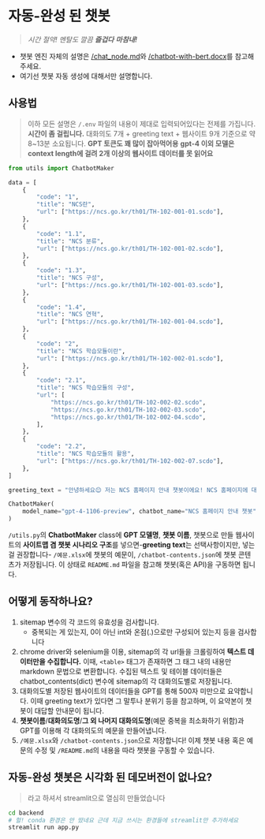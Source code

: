 # 자동-완성 된 챗봇

> _시간 절약!_
> _멘탈도 깔끔_
> _**즐겁다**_
> _**마참내!**_

* 챗봇 엔진 자체의 설명은 [/chat_node.md](./chat_node.md)와 [/chatbot-with-bert.docx](/chatbot-with-bert.docx)를 참고해주세요.
* 여기선 챗봇 자동 생성에 대해서만 설명합니다.

## 사용법

> 이하 모든 설명은 `/.env` 파일의 내용이 제대로 입력되어있다는 전제를 가집니다.
> **시간이 좀 걸립니다.** 대화의도 7개 + greeting text + 웹사이트 9개 기준으로 약 8~13분 소요됩니다.
> **GPT 토큰도 꽤 많이 잡아먹어용**
> **gpt-4 이외 모델은 context length에 걸려 2개 이상의 웹사이트 데이터를 못 읽어요**

```python
from utils import ChatbotMaker

data = [
    {
        "code": "1",
        "title": "NCS란",
        "url": ["https://ncs.go.kr/th01/TH-102-001-01.scdo"],
    },
    {
        "code": "1.1",
        "title": "NCS 분류",
        "url": ["https://ncs.go.kr/th01/TH-102-001-02.scdo"],
    },
    {
        "code": "1.3",
        "title": "NCS 구성",
        "url": ["https://ncs.go.kr/th01/TH-102-001-03.scdo"],
    },
    {
        "code": "1.4",
        "title": "NCS 연혁",
        "url": ["https://ncs.go.kr/th01/TH-102-001-04.scdo"],
    },
    {
        "code": "2",
        "title": "NCS 학습모듈이란",
        "url": ["https://ncs.go.kr/th01/TH-102-002-01.scdo"],
    },
    {
        "code": "2.1",
        "title": "NCS 학습모듈의 구성",
        "url": [
            "https://ncs.go.kr/th01/TH-102-002-02.scdo",
            "https://ncs.go.kr/th01/TH-102-002-03.scdo",
            "https://ncs.go.kr/th01/TH-102-002-04.scdo",
        ],
    },
    {
        "code": "2.2",
        "title": "NCS 학습모듈의 활용",
        "url": ["https://ncs.go.kr/th01/TH-102-002-07.scdo"],
    },
]

greeting_text = "안녕하세요😊 저는 NCS 홈페이지 안내 챗봇이에요! NCS 홈페이지에 대해서 알려드릴게요! 궁금한 내용을 입력해주세요😉"

ChatbotMaker(
    model_name="gpt-4-1106-preview", chatbot_name="NCS 홈페이지 안내 챗봇", sitemap=data, greeting_text=greeting_text
)
```

`/utils.py`의 **ChatbotMaker** class에 **GPT 모델명**, **챗봇 이름**, 챗봇으로 만들 웹사이트의 **사이트맵 겸 챗봇 시나리오 구조**를 넣으면-**greeting text**는 선택사항이지만, 넣는 걸 권장합니다- `/예문.xlsx`에 챗봇의 예문이, `/chatbot-contents.json`에 챗봇 콘텐츠가 저장됩니다. 이 상태로 `README.md` 파일을 참고해 챗봇(혹은 API)을 구동하면 됩니다.

## 어떻게 동작하나요?

1. sitemap 변수의 각 코드의 유효성을 검사합니다.
   - 중복되는 게 있는지, 0이 아닌 int와 온점(.)으로만 구성되어 있는지 등을 검사합니다
2. chrome driver와 selenium을 이용, sitemap의 각 url들을 크롤링하여 **텍스트 데이터만을 수집합니다.** 이때, `<table>` 태그가 존재하면 그 태그 내의 내용만 markdown 문법으로 변환합니다. 수집된 텍스트 및 테이블 데이터들은 chatbot_contents(dict) 변수에 sitemap의 각 대화의도별로 저장됩니다.
3. 대화의도별 저장된 웹사이트의 데이터들을 GPT를 통해 500자 미만으로 요약합니다. 이때 greeting text가 있다면 그 말투나 분위기 등을 참고하며, 이 요약본이 챗봇이 대답할 안내문이 됩니다.
4. **챗봇이름**/**대화의도명**/**그 외 나머지 대화의도명**(예문 중복을 최소화하기 위함)과 GPT를 이용해 각 대화의도의 예문을 만들어냅니다.
5. `/예문.xlsx`와 `/chatbot-contents.json`으로 저장합니다! 이제 챗봇 내용 혹은 예문의 수정 및 `/README.md`의 내용을 따라 챗봇을 구동할 수 있습니다.

## 자동-완성 챗봇은 시각화 된 데모버전이 없나요?

> 라고 하셔서 streamlit으로 열심히 만들었습니다

```bash
cd backend
# 헐! conda 환경은 안 땄네요 근데 지금 쓰시는 환경들에 streamlit만 추가하세요
streamlit run app.py
```
